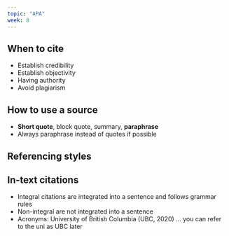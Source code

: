```yaml
---
topic: "APA"
week: 8
---
```


## When to cite
- Establish credibility
- Establish objectivity
- Having authority
- Avoid plagiarism

## How to use a source
- **Short quote**, block quote, summary, **paraphrase**
- Always paraphrase instead of quotes if possible

## Referencing styles

## In-text citations
- Integral citations are integrated into a sentence and follows grammar rules
- Non-integral are not integrated into a sentence
- Acronyms: University of British Columbia (UBC, 2020) ... you can refer to the uni as UBC later
